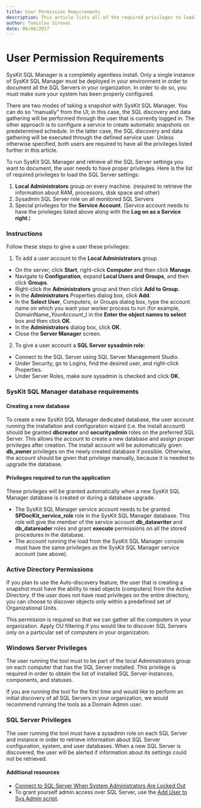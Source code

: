```yaml
---
title: User Permission Requirements
description: This article lists all of the required privileges to load the SQL Server settings using SysKit SQL Manager.
author: Tomislav Sirovec
date: 06/06/2017
---
```

# User Permission Requirements

SysKit SQL Manager is a completely agentless install. Only a single instance of SysKit SQL Manager must be deployed in your environment in order to document all the SQL Servers in your organization. In order to do so, you must make sure your system has been properly configured.

There are two modes of taking a snapshot with SysKit SQL Manager. You can do so “manually” from the UI; in this case, the SQL discovery and data gathering will be performed through the user that is currently logged in. The other approach is to configure a service to create automatic snapshots on predetermined schedule. In the latter case, the SQL discovery and data gathering will be executed through the defined service user. Unless otherwise specified, both users are required to have all the privileges listed further in this article.

To run SysKit SQL Manager and retrieve all the SQL Server settings you want to document, the user needs to have proper privileges. Here is the list of required privileges to load the SQL Server settings:

1. __Local Administrators__ group on every machine. (required to retrieve the information about RAM, processors, disk space and other)
2. Sysadmin SQL Server role on all monitored SQL Servers
3. Special privileges for the __Service Account__. (Service account needs to have the privileges listed above along with the __Log on as a Service right__.)

### Instructions

Follow these steps to give a user these privileges:

1. To add a user account to the __Local Administrators__ group
  * On the server, click __Start__, right-click __Computer__ and then click __Manage__.
  * Navigate to __Configuration__, expand __Local Users and Groups__, and then click __Groups__.
  * Right-click the __Administrators__ group and then click __Add to Group__.
  * In the __Administrators__ Properties dialog box, click __Add__.
  * In the __Select User__, Computers, or Groups dialog box, type the account name on which you want your worker process to run (for example, DomainName\__YourAccount__) in the __Enter the object names to select__ box and then click __OK__.
  * In the __Administrators__ dialog box, click __OK__.
  * Close the __Server Manager__ screen.
2. To give a user account a __SQL Server sysadmin role__:
  * Connect to the SQL Server using SQL Server Management Studio.
  * Under Security, go to Logins, find the desired user, and right-click Properties.
  * Under Server Roles, make sure sysadmin is checked and click __OK__.

### SysKit SQL Manager database requirements

#### Creating a new database

To create a new SysKit SQL Manager dedicated database, the user account running the installation and configuration wizard (i.e. the install account) should be granted __dbcreator__ and __securityadmin__ roles on the preferred SQL Server. This allows the account to create a new database and assign proper privileges after creation. The install account will be automatically given __db_owner__ privileges on the newly created database if possible. Otherwise, the account should be given that privilege manually, because it is needed to upgrade the database.

#### Privileges required to run the application

These privileges will be granted automatically when a new SysKit SQL Manager database is created or during a database upgrade.

* The SysKit SQL Manager service account needs to be granted __SPDocKit_service_role__ role in the SysKit SQL Manager database. This role will give the member of the service account __db_datawriter__  and  __db_datareader__ roles and grant __execute__ permissions on all the stored procedures in the database.
* The account running the load from the SysKit SQL Manager console must have the same privileges as the SysKit SQL Manager service account (see above).

### Active Directory Permissions

If you plan to use the Auto-discovery feature, the user that is creating a snapshot must have the ability to read objects (computers) from the Active Directory. If the user does not have read privileges on the entire directory, you can choose to discover objects only within a predefined set of Organizational Units.

This permission is required so that we can gather all the computers in your organization. Apply OU filtering if you would like to discover SQL Servers only on a particular set of computers in your organization.

### Windows Server Privileges

The user running the tool must to be part of the local Administrators group on each computer that has the SQL Server installed. This privilege is required in order to obtain the list of installed SQL Server instances, components, and statuses.

If you are running the tool for the first time and would like to perform an initial discovery of all SQL Servers in your organization, we would recommend running the tools as a Domain Admin user.

### SQL Server Privileges

The user running the tool must have a sysadmin role on each SQL Server and instance in order to retrieve information about SQL Server configuration, system, and user databases. When a new SQL Server is discovered, the user will be alerted if information about its settings could not be retrieved.
 
 #### Additional resources

* [Connect to SQL Server When System Administrators Are Locked Out](https://docs.microsoft.com/en-us/sql/database-engine/configure-windows/connect-to-sql-server-when-system-administrators-are-locked-out)
* To grant yourself admin access over SQL Server, use the [Add User to Sys Admin script](https://github.com/Acceleratio/SQLScripts/blob/master/AddUserToSysAdmin.bat
).

